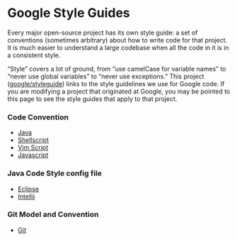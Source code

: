 Google Style Guides
===================

Every major open-source project has its own style guide: a set of conventions
(sometimes arbitrary) about how to write code for that project. It is much
easier to understand a large codebase when all the code in it is in a
consistent style.

“Style” covers a lot of ground, from “use camelCase for variable names” to
“never use global variables” to “never use exceptions.” This project
([google/styleguide](https://github.com/google/styleguide)) links to the
style guidelines we use for Google code. If you are modifying a project that
originated at Google, you may be pointed to this page to see the style guides
that apply to that project.

### Code Convention
* [Java](https://google.github.io/styleguide/javaguide.html)
* [Shellscript](https://google.github.io/styleguide/shell.xml)
* [Vim Script](https://google.github.io/styleguide/vimscriptguide.xml)
* [Javascript](https://google.github.io/styleguide/jsguide.html)

### Java Code Style config file
* [Eclipse](https://github.com/google/styleguide/blob/gh-pages/eclipse-java-google-style.xml)
* [Intellij](https://github.com/google/styleguide/blob/gh-pages/intellij-java-google-style.xml)

### Git Model and Convention
* [Git](https://github.com/nguyenngoc101/styleguide/blob/master/gitconvention/gitmodel.md)
